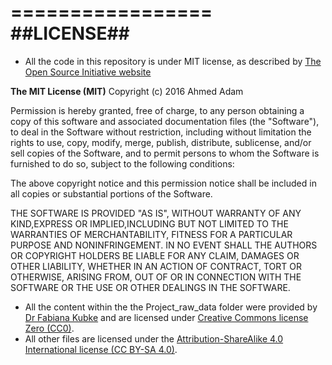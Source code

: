 =================
##LICENSE##
=================
* All the code in this repository is under MIT license, as described by [The Open Source Initiative website](https://opensource.org/licenses/MIT) 

**The MIT License (MIT)**
Copyright (c) 2016 Ahmed Adam

Permission is hereby granted, free of charge, to any person obtaining a copy of this software and associated documentation 
files (the "Software"), to deal in the Software without restriction, including without limitation the rights to use,
copy, modify, merge, publish, distribute, sublicense, and/or sell copies of the Software, and to permit persons to whom
the Software is furnished to do so, subject to the following conditions:

The above copyright notice and this permission notice shall be included in all copies or substantial portions of the Software.

THE SOFTWARE IS PROVIDED "AS IS", WITHOUT WARRANTY OF ANY KIND,EXPRESS OR IMPLIED,INCLUDING BUT NOT LIMITED TO THE WARRANTIES 
OF MERCHANTABILITY, FITNESS FOR A PARTICULAR PURPOSE AND NONINFRINGEMENT. IN NO EVENT SHALL THE AUTHORS OR COPYRIGHT HOLDERS
BE LIABLE FOR ANY CLAIM, DAMAGES OR OTHER LIABILITY, WHETHER IN AN ACTION OF CONTRACT, TORT OR OTHERWISE, ARISING FROM,
OUT OF OR IN CONNECTION WITH THE SOFTWARE OR THE USE OR OTHER DEALINGS IN THE SOFTWARE.

* All the content within the the Project_raw_data folder were provided by [Dr Fabiana Kubke](https://unidirectory.auckland.ac.nz/profile/f-kubke)
and are licensed under [Creative Commons license Zero (CC0)](https://creativecommons.org/publicdomain/zero/1.0/). 
* All other files are licensed under the [Attribution-ShareAlike 4.0 International license (CC BY-SA 4.0)](https://creativecommons.org/licenses/by-sa/4.0/). 

